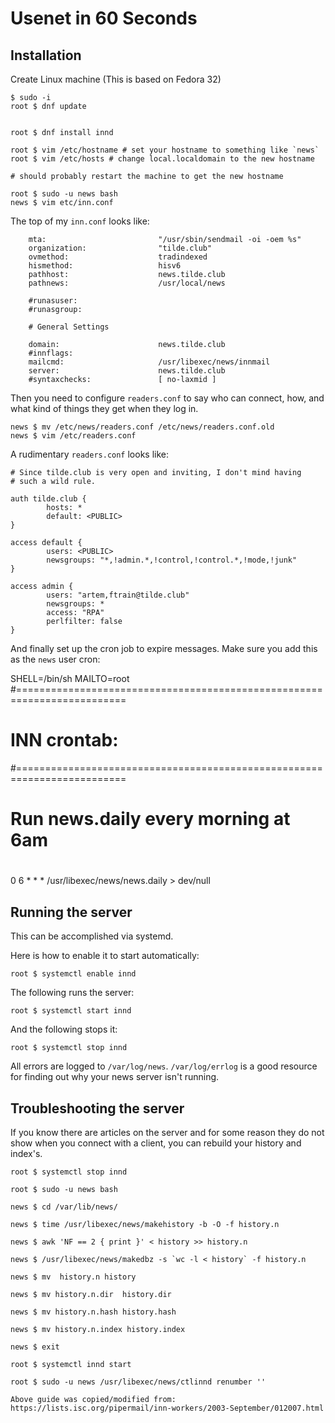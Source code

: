 # Usenet in 60 Seconds

## Installation

Create Linux machine (This is based on Fedora 32)

    $ sudo -i
    root $ dnf update


    root $ dnf install innd

    root $ vim /etc/hostname # set your hostname to something like `news`
    root $ vim /etc/hosts # change local.localdomain to the new hostname

    # should probably restart the machine to get the new hostname

    root $ sudo -u news bash
    news $ vim etc/inn.conf

The top of my `inn.conf` looks like:
        
        mta:                         "/usr/sbin/sendmail -oi -oem %s"
        organization:                "tilde.club"
        ovmethod:                    tradindexed
        hismethod:                   hisv6
        pathhost:                    news.tilde.club
        pathnews:                    /usr/local/news

        #runasuser:
        #runasgroup:

        # General Settings

        domain:                      news.tilde.club
        #innflags:
        mailcmd:                     /usr/libexec/news/innmail
        server:                      news.tilde.club
        #syntaxchecks:               [ no-laxmid ]


Then you need to configure `readers.conf` to say who can connect, how, and what
kind of things they get when they log in.

    news $ mv /etc/news/readers.conf /etc/news/readers.conf.old
    news $ vim /etc/readers.conf

A rudimentary `readers.conf` looks like:

    # Since tilde.club is very open and inviting, I don't mind having
    # such a wild rule.
    
    auth tilde.club {
            hosts: *
            default: <PUBLIC>
    }

    access default {
            users: <PUBLIC>
            newsgroups: "*,!admin.*,!control,!control.*,!mode,!junk"
    }

    access admin {
            users: "artem,ftrain@tilde.club"
            newsgroups: *
            access: "RPA"
            perlfilter: false
    }

And finally set up the cron job to expire messages. Make sure you add this as
the `news` user cron:

SHELL=/bin/sh
MAILTO=root
#=========================================================================
# INN crontab:
#=========================================================================
#
# Run news.daily every morning at 6am
#
0 6 * * *               /usr/libexec/news/news.daily > dev/null


## Running the server

This can be accomplished via systemd. 

Here is how to enable it to start automatically:

    root $ systemctl enable innd

The following runs the server:

    root $ systemctl start innd

And the following stops it:

    root $ systemctl stop innd

All errors are logged to `/var/log/news`. `/var/log/errlog` is a good resource for finding
out why your news server isn't running. 



## Troubleshooting the server

If you know there are articles on the server and for some reason they do not show when you connect with a client, you can rebuild your history and index's.

    root $ systemctl stop innd
    
    root $ sudo -u news bash
        
    news $ cd /var/lib/news/
    
    news $ time /usr/libexec/news/makehistory -b -O -f history.n
    
    news $ awk 'NF == 2 { print }' < history >> history.n
    
    news $ /usr/libexec/news/makedbz -s `wc -l < history` -f history.n
    
    news $ mv  history.n history
    
    news $ mv history.n.dir  history.dir
    
    news $ mv history.n.hash history.hash
    
    news $ mv history.n.index history.index
    
    news $ exit
    
    root $ systemctl innd start
    
    root $ sudo -u news /usr/libexec/news/ctlinnd renumber ''
        
    Above guide was copied/modified from: https://lists.isc.org/pipermail/inn-workers/2003-September/012007.html
    
    
    
    
